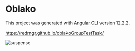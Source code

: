 # Oblako

This project was generated with [Angular CLI](https://github.com/angular/angular-cli) version 12.2.2.

https://redrngr.github.io/oblakoGroupTestTask/

![suspense](https://tlgrm.ru/_/stickers/8a1/9aa/8a19aab4-98c0-37cb-a3d4-491cb94d7e12/96.jpg)
